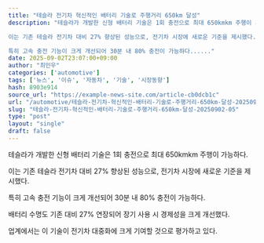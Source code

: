 ```yaml
---
title: "테슬라 전기차 혁신적인 배터리 기술로 주행거리 650km 달성"
description: "테슬라가 개발한 신형 배터리 기술은 1회 충전으로 최대 650kmkm 주행이 가능하다.

이는 기존 테슬라 전기차 대비 27% 향상된 성능으로, 전기차 시장에 새로운 기준을 제시했다.

특히 고속 충전 기능이 크게 개선되어 30분 내 80% 충전이 가능하다......"
date: 2025-09-02T23:07:00+09:00
author: "최민우"
categories: ['automotive']
tags: ['뉴스', '이슈', '자동차', '기술', '시장동향']
hash: 8903e914
source_url: "https://example-news-site.com/article-cb0dcb1c"
url: "/automotive/테슬라-전기차-혁신적인-배터리-기술로-주행거리-650km-달성-20250902-05/"
slug: "테슬라-전기차-혁신적인-배터리-기술로-주행거리-650km-달성-20250902-05"
type: "post"
layout: "single"
draft: false
---
```


테슬라가 개발한 신형 배터리 기술은 1회 충전으로 최대 650kmkm 주행이 가능하다.

이는 기존 테슬라 전기차 대비 27% 향상된 성능으로, 전기차 시장에 새로운 기준을 제시했다.

특히 고속 충전 기능이 크게 개선되어 30분 내 80% 충전이 가능하다.

배터리 수명도 기존 대비 27% 연장되어 장기 사용 시 경제성을 크게 개선했다.

업계에서는 이 기술이 전기차 대중화에 크게 기여할 것으로 평가하고 있다.
